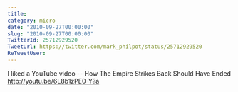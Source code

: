```yaml
---
title: 
category: micro
date: "2010-09-27T00:00:00"
slug: "2010-09-27T00:00:00"
TwitterId: 25712929520
TweetUrl: https://twitter.com/mark_philpot/status/25712929520
ReTweetUser: 
---
```


I liked a YouTube video -- How The Empire Strikes Back Should Have Ended http://youtu.be/6L8b1zPE0-Y?a